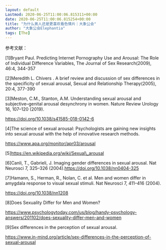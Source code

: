 ```yaml
---
layout: default
Lastmod: 2020-06-25T11:00:06.815311+00:00
date: 2020-06-25T11:00:06.815254+00:00
title: "为什么男人还是更喜欢看色情片｜大象公会"
author: "大象公会Elephantia"
tags: [The]
---
```


参考文献：

\[1\]Bryant Paul. Predicting Internet Pornography Use and Arousal: The Role of Individual Difference Variables, The Journal of Sex Research(2009), 46:4, 344-357

\[2\]Meredith L. Chivers . A brief review and discussion of sex differences in the specificity of sexual arousal, Sexual and Relationship Therapy(2005), 20:4, 377-390

\[3\]Meston, C.M., Stanton, A.M. Understanding sexual arousal and subjective–genital arousal desynchrony in women. Nature Review Urology 16, 107–120 (2019). 

https://doi.org/10.1038/s41585-018-0142-6

\[4\]The science of sexual arousal: Psychologists are gaining new insights into sexual arousal with the help of innovative research methods. 

https://www.apa.org/monitor/apr03/arousal

\[5\]https://en.wikipedia.org/wiki/Sexual\_arousal

\[6\]Canli, T., Gabrieli, J. Imaging gender differences in sexual arousal. Nat Neurosci 7, 325–326 (2004).https://doi.org/10.1038/nn0404-325

\[7\]Hamann, S., Herman, R., Nolan, C. et al. Men and women differ in amygdala response to visual sexual stimuli. Nat Neurosci 7, 411–416 (2004). 

https://doi.org/10.1038/nn1208

\[8\]Does Sexuality Differ for Men and Women? 

https://www.psychologytoday.com/us/blog/handy-psychology-answers/201102/does-sexuality-differ-men-and-women

\[9\]Sex differences in the perception of sexual arousal.

https://www.in-mind.org/article/sex-differences-in-the-perception-of-sexual-arousal

